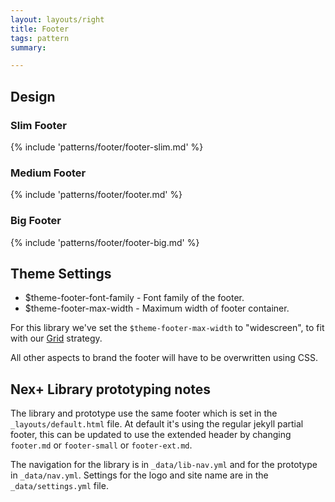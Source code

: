 ```yaml
---
layout: layouts/right
title: Footer
tags: pattern
summary:

---
```


## Design 
### Slim Footer
{% include 'patterns/footer/footer-slim.md' %}

### Medium Footer
{% include 'patterns/footer/footer.md' %}

### Big Footer
{% include 'patterns/footer/footer-big.md' %}



## Theme Settings
- $theme-footer-font-family - Font family of the footer.
- $theme-footer-max-width - Maximum width of footer container.

For this library we've set the `$theme-footer-max-width` to "widescreen", to fit with our [Grid](/library/styles/grid) strategy.

All other aspects to brand the footer will have to be overwritten using CSS.

## Nex+ Library prototyping notes
The library and prototype use the same footer which is set in the `_layouts/default.html` file. At default it's using the regular jekyll partial footer, this can be updated to use the extended header by changing `footer.md` or `footer-small` or `footer-ext.md`.

The navigation for the library is in `_data/lib-nav.yml` and for the prototype in `_data/nav.yml`. Settings for the logo and site name are in the `_data/settings.yml` file.